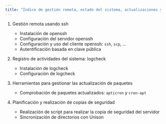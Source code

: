 ```yaml
---
title: "Índice de gestión remota, estado del sistema, actualizaciones y copias de seguridad"
---
```


1. Gestión remota usando ssh

    * Instalación de openssh
    * Configuración del servidor openssh
    * Configuración y uso del cliente openssh: `ssh`, `scp`, ...
    * Autentificación basada en clave pública

2. Registro de actividades del sistema: logcheck

    * Instalación de logcheck
    * Configuración de logcheck

3. Herramientas para gestionar las actualización de paquetes

    * Comprobación de paquetes actualizados: `apticron` y `cron-apt`

4. Planificación y realización de copias de seguridad

    * Realización de script para realizar la copia de seguridad del servidor
    * Sincronización de directorios con Unison